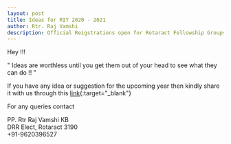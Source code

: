 ```yaml
---
layout: post
title: Ideas for RIY 2020 - 2021
author: Rtr. Raj Vamshi
description: Official Reigstrations open for Rotaract Fellowship Groups.
---
```

Hey !!!

  " Ideas are worthless until you get them out of your head to see what they can do !! "

If you have any idea or suggestion for the upcoming year then kindly share it with us through this [link](https://forms.gle/EuatfmGc9D3ebhmF7){:target="_blank"}

For any queries contact

PP. Rtr Raj Vamshi KB <br/>
DRR Elect, Rotaract 3190 <br/>
+91-9620396527